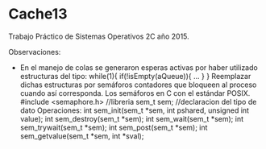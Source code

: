 # Cache13
Trabajo Práctico de Sistemas Operativos 2C año 2015.

Observaciones:
- En el manejo de colas se generaron esperas activas por haber utilizado estructuras del tipo:
while(1){
  if(!isEmpty(aQueue)){
    ...
  }
}
Reemplazar dichas estructuras por semáforos contadores que bloqueen al proceso cuando así corresponda.
Los semáforos en C con el estándar POSIX.
#include <semaphore.h> //libreria
sem_t sem; //declaracion del tipo de dato
Operaciones:
int sem_init(sem_t *sem, int pshared, unsigned int value);
int sem_destroy(sem_t *sem);
int sem_wait(sem_t *sem);
int sem_trywait(sem_t *sem);
int sem_post(sem_t *sem);
int sem_getvalue(sem_t *sem, int *sval);
